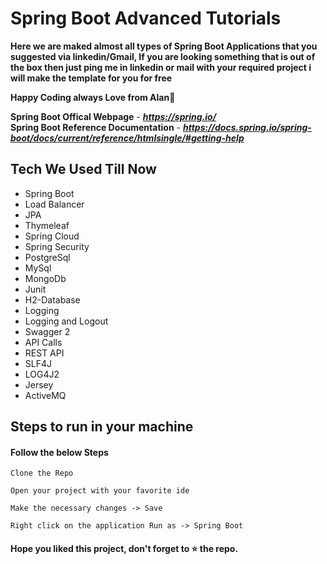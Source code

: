
# Spring Boot Advanced Tutorials

**Here we are maked almost all types of Spring Boot Applications that you suggested via linkedin/Gmail, If you are looking something that is out of the box then just ping me in linkedin or mail with your required project i will make the template for you for free**

**Happy Coding always  Love from Alan**💖

**Spring Boot Offical Webpage** - ***https://spring.io/*** <br>
**Spring Boot Reference Documentation** - ***https://docs.spring.io/spring-boot/docs/current/reference/htmlsingle/#getting-help***

## Tech We Used Till Now

- Spring Boot
- Load Balancer
- JPA
- Thymeleaf
- Spring Cloud
- Spring Security
- PostgreSql
- MySql
- MongoDb
- Junit
- H2-Database
- Logging
- Logging and Logout
- Swagger 2
- API Calls
- REST API
- SLF4J
- LOG4J2
- Jersey
- ActiveMQ


## Steps to run in your machine

#### Follow the below Steps
```
Clone the Repo

Open your project with your favorite ide

Make the necessary changes -> Save

Right click on the application Run as -> Spring Boot

```




#### Hope you liked this project, don't forget to ⭐ the repo.
